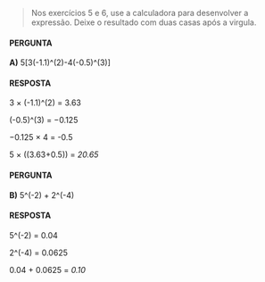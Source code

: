 > Nos exercícios 5 e 6, use a calculadora para desenvolver a expressão. Deixe o resultado com duas casas após a virgula.

#### PERGUNTA
**A)** 5[3(-1.1)^(2)-4(-0.5)^(3)]

#### RESPOSTA
3 × (-1.1)^(2) = 3.63

(-0.5)^(3) = −0.125

−0.125 × 4 = -0.5

5 × ((3.63+0.5)) = *20.65*

#### PERGUNTA
**B)** 5^(-2) + 2^(-4)

#### RESPOSTA
5^(-2) = 0.04

2^(-4) = 0.0625

0.04 + 0.0625 = *0.10*

